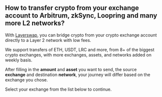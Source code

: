 ## How to transfer crypto from your exchange account to Arbitrum, zkSync, Loopring and many more L2 networks?

With [Layerswap](/), you can bridge crypto from your crypto exchange account directly to a Layer 2 network with low fees. <br />

We support transfers of ETH, USDT, LRC and more, from 8+ of the biggest crypto exchanges, with more exchanges, assets, and networks added on weekly basis. 

After filling in the **amount** and **asset** you want to send, the source **exchange** and destination **network**, your journey will differ based on the exchange you chose. 

Select your exchange from the list below to continue.